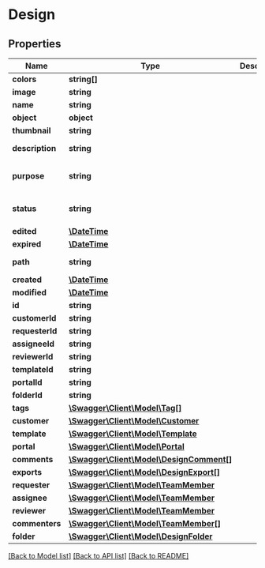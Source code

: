 # Design

## Properties
Name | Type | Description | Notes
------------ | ------------- | ------------- | -------------
**colors** | **string[]** |  | [optional] 
**image** | **string** |  | [optional] 
**name** | **string** |  | 
**object** | **object** |  | 
**thumbnail** | **string** |  | [optional] 
**description** | **string** |  | [optional] [default to '']
**purpose** | **string** |  | [optional] [default to 'none']
**status** | **string** |  | [optional] [default to 'pendingAction']
**edited** | [**\DateTime**](\DateTime.md) |  | [optional] 
**expired** | [**\DateTime**](\DateTime.md) |  | [optional] 
**path** | **string** |  | [optional] [default to '/']
**created** | [**\DateTime**](\DateTime.md) |  | [optional] 
**modified** | [**\DateTime**](\DateTime.md) |  | [optional] 
**id** | **string** |  | [optional] 
**customerId** | **string** |  | [optional] 
**requesterId** | **string** |  | [optional] 
**assigneeId** | **string** |  | [optional] 
**reviewerId** | **string** |  | [optional] 
**templateId** | **string** |  | [optional] 
**portalId** | **string** |  | [optional] 
**folderId** | **string** |  | [optional] 
**tags** | [**\Swagger\Client\Model\Tag[]**](Tag.md) |  | [optional] 
**customer** | [**\Swagger\Client\Model\Customer**](Customer.md) |  | [optional] 
**template** | [**\Swagger\Client\Model\Template**](Template.md) |  | [optional] 
**portal** | [**\Swagger\Client\Model\Portal**](Portal.md) |  | [optional] 
**comments** | [**\Swagger\Client\Model\DesignComment[]**](DesignComment.md) |  | [optional] 
**exports** | [**\Swagger\Client\Model\DesignExport[]**](DesignExport.md) |  | [optional] 
**requester** | [**\Swagger\Client\Model\TeamMember**](TeamMember.md) |  | [optional] 
**assignee** | [**\Swagger\Client\Model\TeamMember**](TeamMember.md) |  | [optional] 
**reviewer** | [**\Swagger\Client\Model\TeamMember**](TeamMember.md) |  | [optional] 
**commenters** | [**\Swagger\Client\Model\TeamMember[]**](TeamMember.md) |  | [optional] 
**folder** | [**\Swagger\Client\Model\DesignFolder**](DesignFolder.md) |  | [optional] 

[[Back to Model list]](../README.md#documentation-for-models) [[Back to API list]](../README.md#documentation-for-api-endpoints) [[Back to README]](../README.md)


